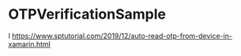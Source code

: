 # OTPVerificationSample

I
https://www.sptutorial.com/2019/12/auto-read-otp-from-device-in-xamarin.html
